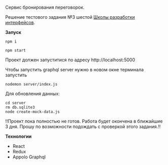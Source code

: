 Cервис бронирования переговорок.

Решение тестового задания №3 шестой [Школы разработки интерфейсов](https://academy.yandex.ru/events/frontend/shri_msk-2018).

**Запуск**

```
npm i

npm start
```
Проект должен запуститися по адресу  http://localhost:5000

Чтобы запустить graphql server нужно в новом окне терминала запустить

```nodemon server/index.js```

Для обновления данных:
```
cd server
rm db.sqlite3
node create-mock-data.js
```
!!Проект пока полностью не готов. Работа будет окончена в ближайшие 3 дня. Прошу по возможности подождать с проверкой этого задания.!!

**Технологии**
* React
* Redux
* Appolo Graphql
